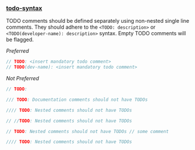 ### [todo-syntax](https://github.com/sleekbyte/tailor/issues/68)
TODO comments should be defined separately using non-nested single line comments. They should adhere to the `<TODO: description>` or `<TODO(developer-name): description>` syntax. Empty TODO comments will be flagged.

*Preferred*
```swift
// TODO: <insert mandatory todo comment>
// TODO(dev-name): <insert mandatory todo comment>
```

*Not Preferred*
```swift
// TODO:

/// TODO: Documentation comments should not have TODOs

//// TODO: Nested comments should not have TODOs

// //TODO: Nested comments should not have TODOs

// TODO: Nested comments should not have TODOs // some comment

//// TODO: Nested comments should not have TODOs
```
